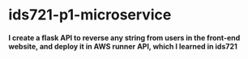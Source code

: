 # ids721-p1-microservice

#### I create a flask API to reverse any string from users in the front-end website, and deploy it in AWS runner API, which I learned in ids721
